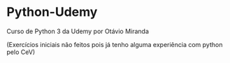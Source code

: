 # Python-Udemy
 Curso de Python 3 da Udemy por Otávio Miranda

(Exercícios iniciais não feitos pois já tenho alguma experiência com python pelo CeV)
